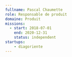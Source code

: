 ```yaml
---
fullname: Pascal Chaumette
role: Responsable de produit
domaine: Produit
missions:
  - start: 2018-07-01
    end: 2020-12-31
    status: independent
startups:
    - diagoriente
---
```

